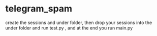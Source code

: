 # telegram_spam
create the sessions and under folder, then drop your sessions into the under folder and run test.py , and at the end you run main.py
